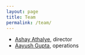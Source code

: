 ```yaml
---
layout: page
title: Team
permalink: /team/
---
```


- [Ashay Athalye](https://ashay.io), director
- [Aayush Gupta](https://aayushg.com/), operations